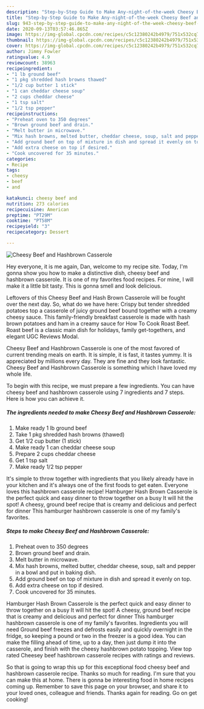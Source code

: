 ```yaml
---
description: "Step-by-Step Guide to Make Any-night-of-the-week Cheesy Beef and Hashbrown Casserole"
title: "Step-by-Step Guide to Make Any-night-of-the-week Cheesy Beef and Hashbrown Casserole"
slug: 943-step-by-step-guide-to-make-any-night-of-the-week-cheesy-beef-and-hashbrown-casserole
date: 2020-09-13T03:57:46.865Z
image: https://img-global.cpcdn.com/recipes/c5c12380242b4979/751x532cq70/cheesy-beef-and-hashbrown-casserole-recipe-main-photo.jpg
thumbnail: https://img-global.cpcdn.com/recipes/c5c12380242b4979/751x532cq70/cheesy-beef-and-hashbrown-casserole-recipe-main-photo.jpg
cover: https://img-global.cpcdn.com/recipes/c5c12380242b4979/751x532cq70/cheesy-beef-and-hashbrown-casserole-recipe-main-photo.jpg
author: Jimmy Fowler
ratingvalue: 4.9
reviewcount: 38963
recipeingredient:
- "1 lb ground beef"
- "1 pkg shredded hash browns thawed"
- "1/2 cup butter 1 stick"
- "1 can cheddar cheese soup"
- "2 cups cheddar cheese"
- "1 tsp salt"
- "1/2 tsp pepper"
recipeinstructions:
- "Preheat oven to 350 degrees"
- "Brown ground beef and drain."
- "Melt butter in microwave."
- "Mix hash browns, melted butter, cheddar cheese, soup, salt and pepper in a bowl and put in baking dish."
- "Add ground beef on top of mixture in dish and spread it evenly on top."
- "Add extra cheese on top if desired."
- "Cook uncovered for 35 minutes."
categories:
- Recipe
tags:
- cheesy
- beef
- and

katakunci: cheesy beef and 
nutrition: 273 calories
recipecuisine: American
preptime: "PT29M"
cooktime: "PT58M"
recipeyield: "3"
recipecategory: Dessert

---
```



![Cheesy Beef and Hashbrown Casserole](https://img-global.cpcdn.com/recipes/c5c12380242b4979/751x532cq70/cheesy-beef-and-hashbrown-casserole-recipe-main-photo.jpg)

Hey everyone, it is me again, Dan, welcome to my recipe site. Today, I'm gonna show you how to make a distinctive dish, cheesy beef and hashbrown casserole. It is one of my favorites food recipes. For mine, I will make it a little bit tasty. This is gonna smell and look delicious.

Leftovers of this Cheesy Beef and Hash Brown Casserole will be fought over the next day. So, what do we have here: Crispy but tender shredded potatoes top a casserole of juicy ground beef bound together with a creamy cheesy sauce. This family-friendly breakfast casserole is made with hash brown potatoes and ham in a creamy sauce for How To Cook Roast Beef. Roast beef is a classic main dish for holidays, family get-togethers, and elegant UGC Reviews Modal.

Cheesy Beef and Hashbrown Casserole is one of the most favored of current trending meals on earth. It is simple, it is fast, it tastes yummy. It is appreciated by millions every day. They are fine and they look fantastic. Cheesy Beef and Hashbrown Casserole is something which I have loved my whole life.


To begin with this recipe, we must prepare a few ingredients. You can have cheesy beef and hashbrown casserole using 7 ingredients and 7 steps. Here is how you can achieve it.

<!--inarticleads1-->

##### The ingredients needed to make Cheesy Beef and Hashbrown Casserole:

1. Make ready 1 lb ground beef
1. Take 1 pkg shredded hash browns (thawed)
1. Get 1/2 cup butter (1 stick)
1. Make ready 1 can cheddar cheese soup
1. Prepare 2 cups cheddar cheese
1. Get 1 tsp salt
1. Make ready 1/2 tsp pepper


It&#39;s simple to throw together with ingredients that you likely already have in your kitchen and it&#39;s always one of the first foods to get eaten. Everyone loves this hashbrown casserole recipe! Hamburger Hash Brown Casserole is the perfect quick and easy dinner to throw together on a busy It will hit the spot! A cheesy, ground beef recipe that is creamy and delicious and perfect for dinner This hamburger hashbrown casserole is one of my family&#39;s favorites. 

<!--inarticleads2-->

##### Steps to make Cheesy Beef and Hashbrown Casserole:

1. Preheat oven to 350 degrees
1. Brown ground beef and drain.
1. Melt butter in microwave.
1. Mix hash browns, melted butter, cheddar cheese, soup, salt and pepper in a bowl and put in baking dish.
1. Add ground beef on top of mixture in dish and spread it evenly on top.
1. Add extra cheese on top if desired.
1. Cook uncovered for 35 minutes.


Hamburger Hash Brown Casserole is the perfect quick and easy dinner to throw together on a busy It will hit the spot! A cheesy, ground beef recipe that is creamy and delicious and perfect for dinner This hamburger hashbrown casserole is one of my family&#39;s favorites. Ingredients you will need Ground beef freezes and defrosts easily and quickly overnight in the fridge, so keeping a pound or two in the freezer is a good idea. You can make the filling ahead of time, up to a day, then just dump it into the casserole, and finish with the cheesy hashbrown potato topping. View top rated Cheesey beef hashbrown casserole recipes with ratings and reviews. 

So that is going to wrap this up for this exceptional food cheesy beef and hashbrown casserole recipe. Thanks so much for reading. I'm sure that you can make this at home. There is gonna be interesting food in home recipes coming up. Remember to save this page on your browser, and share it to your loved ones, colleague and friends. Thanks again for reading. Go on get cooking!
